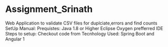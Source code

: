# Assignment_Srinath
Web Application to validate CSV files for duplciate,errors and find counts <br>
SetUp Manual:
Prequistes:
Java 1.8 or Higher
Eclipse Oxygen prefferred IDE
Steps to setup:
Checkout code from 
Tecnhology Used:
Spring Boot and Angular 1
